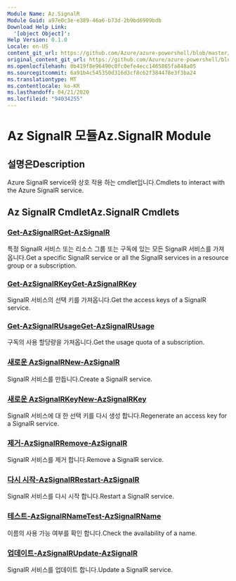 ```yaml
---
Module Name: Az.SignalR
Module Guid: a97e0c3e-e389-46a6-b73d-2b9bd6909bdb
Download Help Link:
  '[object Object]': 
Help Version: 0.1.0
Locale: en-US
content_git_url: https://github.com/Azure/azure-powershell/blob/master/src/SignalR/SignalR/help/Az.SignalR.md
original_content_git_url: https://github.com/Azure/azure-powershell/blob/master/src/SignalR/SignalR/help/Az.SignalR.md
ms.openlocfilehash: 0b419f8e96490c0fc0efe4ecc1465865fa848a05
ms.sourcegitcommit: 6a91b4c545350d316d3cf8c62f384478e3f3ba24
ms.translationtype: MT
ms.contentlocale: ko-KR
ms.lasthandoff: 04/21/2020
ms.locfileid: "94034255"
---
```

# <span data-ttu-id="bf070-101">Az SignalR 모듈</span><span class="sxs-lookup"><span data-stu-id="bf070-101">Az.SignalR Module</span></span>
## <span data-ttu-id="bf070-102">설명은</span><span class="sxs-lookup"><span data-stu-id="bf070-102">Description</span></span>
<span data-ttu-id="bf070-103">Azure SignalR service와 상호 작용 하는 cmdlet입니다.</span><span class="sxs-lookup"><span data-stu-id="bf070-103">Cmdlets to interact with the Azure SignalR service.</span></span>

## <span data-ttu-id="bf070-104">Az SignalR Cmdlet</span><span class="sxs-lookup"><span data-stu-id="bf070-104">Az.SignalR Cmdlets</span></span>
### [<span data-ttu-id="bf070-105">Get-AzSignalR</span><span class="sxs-lookup"><span data-stu-id="bf070-105">Get-AzSignalR</span></span>](Get-AzSignalR.md)
<span data-ttu-id="bf070-106">특정 SignalR 서비스 또는 리소스 그룹 또는 구독에 있는 모든 SignalR 서비스를 가져옵니다.</span><span class="sxs-lookup"><span data-stu-id="bf070-106">Get a specific SignalR service or all the SignalR services in a resource group or a subscription.</span></span>

### [<span data-ttu-id="bf070-107">Get-AzSignalRKey</span><span class="sxs-lookup"><span data-stu-id="bf070-107">Get-AzSignalRKey</span></span>](Get-AzSignalRKey.md)
<span data-ttu-id="bf070-108">SignalR 서비스의 선택 키를 가져옵니다.</span><span class="sxs-lookup"><span data-stu-id="bf070-108">Get the access keys of a SignalR service.</span></span>

### [<span data-ttu-id="bf070-109">Get-AzSignalRUsage</span><span class="sxs-lookup"><span data-stu-id="bf070-109">Get-AzSignalRUsage</span></span>](Get-AzSignalRUsage.md)
<span data-ttu-id="bf070-110">구독의 사용 할당량을 가져옵니다.</span><span class="sxs-lookup"><span data-stu-id="bf070-110">Get the usage quota of a subscription.</span></span>

### [<span data-ttu-id="bf070-111">새로운 AzSignalR</span><span class="sxs-lookup"><span data-stu-id="bf070-111">New-AzSignalR</span></span>](New-AzSignalR.md)
<span data-ttu-id="bf070-112">SignalR 서비스를 만듭니다.</span><span class="sxs-lookup"><span data-stu-id="bf070-112">Create a SignalR service.</span></span>

### [<span data-ttu-id="bf070-113">새로운 AzSignalRKey</span><span class="sxs-lookup"><span data-stu-id="bf070-113">New-AzSignalRKey</span></span>](New-AzSignalRKey.md)
<span data-ttu-id="bf070-114">SignalR 서비스에 대 한 선택 키를 다시 생성 합니다.</span><span class="sxs-lookup"><span data-stu-id="bf070-114">Regenerate an access key for a SignalR service.</span></span>

### [<span data-ttu-id="bf070-115">제거-AzSignalR</span><span class="sxs-lookup"><span data-stu-id="bf070-115">Remove-AzSignalR</span></span>](Remove-AzSignalR.md)
<span data-ttu-id="bf070-116">SignalR 서비스를 제거 합니다.</span><span class="sxs-lookup"><span data-stu-id="bf070-116">Remove a SignalR service.</span></span>

### [<span data-ttu-id="bf070-117">다시 시작-AzSignalR</span><span class="sxs-lookup"><span data-stu-id="bf070-117">Restart-AzSignalR</span></span>](Restart-AzSignalR.md)
<span data-ttu-id="bf070-118">SignalR 서비스를 다시 시작 합니다.</span><span class="sxs-lookup"><span data-stu-id="bf070-118">Restart a SignalR service.</span></span>

### [<span data-ttu-id="bf070-119">테스트-AzSignalRName</span><span class="sxs-lookup"><span data-stu-id="bf070-119">Test-AzSignalRName</span></span>](Test-AzSignalRName.md)
<span data-ttu-id="bf070-120">이름의 사용 가능 여부를 확인 합니다.</span><span class="sxs-lookup"><span data-stu-id="bf070-120">Check the availability of a name.</span></span>

### [<span data-ttu-id="bf070-121">업데이트-AzSignalR</span><span class="sxs-lookup"><span data-stu-id="bf070-121">Update-AzSignalR</span></span>](Update-AzSignalR.md)
<span data-ttu-id="bf070-122">SignalR 서비스를 업데이트 합니다.</span><span class="sxs-lookup"><span data-stu-id="bf070-122">Update a SignalR service.</span></span>

